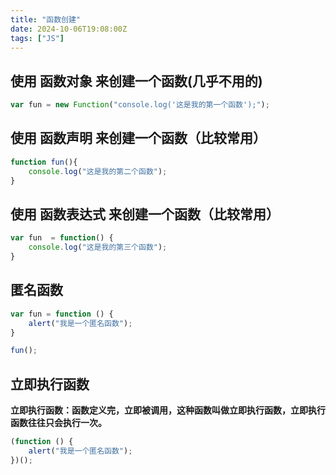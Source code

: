 ```yaml
---
title: "函数创建"
date: 2024-10-06T19:08:00Z
tags: ["JS"]
---
```


## 使用 函数对象 来创建一个函数(几乎不用的)

```js
var fun = new Function("console.log('这是我的第一个函数');");
```

## 使用 函数声明 来创建一个函数（比较常用）

```js
function fun(){
    console.log("这是我的第二个函数");
}
```

## 使用 函数表达式 来创建一个函数（比较常用）

```js
var fun  = function() {
    console.log("这是我的第三个函数");
}
```

## 匿名函数

```js
var fun = function () {
    alert("我是一个匿名函数");
}

fun();
```

## 立即执行函数

**立即执行函数：函数定义完，立即被调用，这种函数叫做立即执行函数，立即执行函数往往只会执行一次。**

```js
(function () {
    alert("我是一个匿名函数");
})();
```
